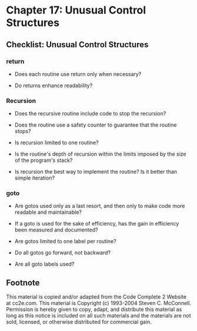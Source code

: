 Chapter 17: Unusual Control Structures
======================================

Checklist: Unusual Control Structures
-------------------------------------

### return

- Does each routine use return only when necessary?

- Do returns enhance readability?

### Recursion

- Does the recursive routine include code to stop the recursion?

- Does the routine use a safety counter to guarantee that the routine
  stops?

- Is recursion limited to one routine?

- Is the routine's depth of recursion within the limits imposed by the
  size of the program's stack?

- Is recursion the best way to implement the routine? Is it better
  than simple iteration?

### goto

- Are gotos used only as a last resort, and then only to make code
  more readable and maintainable?

- If a goto is used for the sake of efficiency, has the gain in
  efficiency been measured and documented?

- Are gotos limited to one label per routine?

- Do all gotos go forward, not backward?

- Are all goto labels used?


Footnote
--------
This material is copied and/or adapted from the Code Complete 2
Website at cc2e.com. This material is Copyright (c) 1993-2004 Steven
C. McConnell. Permission is hereby given to copy, adapt, and
distribute this material as long as this notice is included on all
such materials and the materials are not sold, licensed, or otherwise
distributed for commercial gain.

